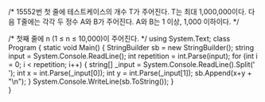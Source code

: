 /*
15552번
첫 줄에 테스트케이스의 개수 T가 주어진다. T는 최대 1,000,000이다. 
다음 T줄에는 각각 두 정수 A와 B가 주어진다. A와 B는 1 이상, 1,000 이하이다.
*/

/*
첫째 줄에 n (1 ≤ n ≤ 10,000)이 주어진다.
*/
using System.Text;
class Program
{
    static void Main()
    {
        StringBuilder sb = new StringBuilder();
        string input = System.Console.ReadLine();
        int repetition = int.Parse(input);
        for (int i = 0; i < repetition; i++)
        {
            string[] _input = System.Console.ReadLine().Split(' ');
            int x = int.Parse(_input[0]);
            int y = int.Parse(_input[1]);
            sb.Append(x+y + "\n");
        }
        System.Console.WriteLine(sb.ToString());
    }          
}

